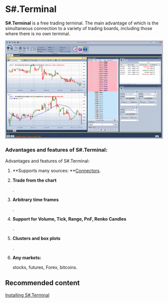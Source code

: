 # S\#.Terminal

**S\#.Terminal** is a free trading terminal. The main advantage of which is the simultaneous connection to a variety of trading boards, including those where there is no own terminal. 

![Terminal main 00](../images/Terminal_main_00.png)

### Advantages and features of S\#.Terminal:

Advantages and features of S\#.Terminal:

1. **Supports many sources: **[Connectors](API_Connectors.md).
2. **Trade from the chart**

   . 
3. **Arbitrary time frames**

   . 
4. **Support for Volume, Tick, Range, PnF, Renko Candles**

   . 
5. **Clusters and box plots**

   . 
6. **Any markets:**

    stocks, futures, Forex, bitcoins. 

## Recommended content

[Installing S\#.Terminal](Terminal_Installation.md)
